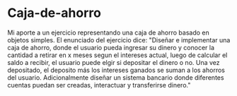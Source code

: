 # Caja-de-ahorro
Mi aporte a un ejercicio representando una caja de ahorro basado en objetos simples. El enunciado del ejercicio dice:
"Diseñar e implementar una caja de ahorro, donde el usuario pueda ingresar su dinero y conocer la cantidad a retirar en x meses segun el intereses actual, luego de calcular el saldo a recibir, el usuario puede elgir si depositar el dinero o no. Una vez depositado, el deposito más los intereses ganados se suman a los ahorros del usuario. Adicionalmente diseñar un sistema bancario donde diferentes cuentas puedan ser creadas, interactuar y transferirse dinero."
